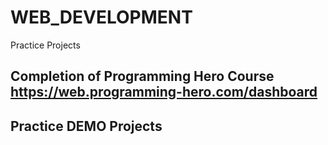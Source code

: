 # WEB_DEVELOPMENT
Practice Projects

## Completion of Programming Hero Course https://web.programming-hero.com/dashboard 

## Practice DEMO Projects 
